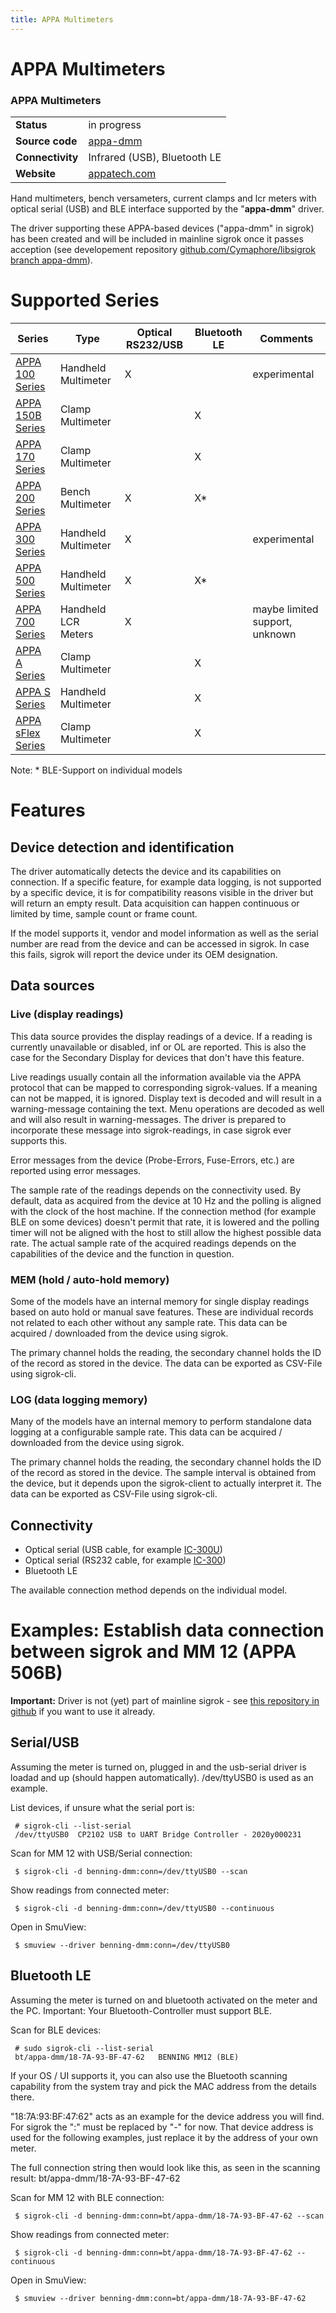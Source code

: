 ```yaml
---
title: APPA Multimeters
---
```


# APPA Multimeters

<div class="infobox" markdown>

### APPA Multimeters

| | |
|---|---|
| **Status** | in progress |
| **Source code** | [appa-dmm](https://github.com/OpenTraceLab/OpenTraceCapture/tree/main/src/hardware/appa-dmm) |
| **Connectivity** | Infrared (USB), Bluetooth LE |
| **Website** | [appatech.com](http://www.appatech.com/en/product.html) |

</div>

Hand multimeters, bench versameters, current clamps and lcr meters with optical serial (USB) and BLE interface supported by the "**appa-dmm**" driver.

The driver supporting these APPA-based devices ("appa-dmm" in sigrok) has been created and will be included in mainline sigrok once it passes acception (see developement repository [github.com/Cymaphore/libsigrok branch appa-dmm](https://github.com/Cymaphore/libsigrok)).


















# Supported Series
| Series | Type | Optical RS232/USB | Bluetooth LE | Comments |
|---|---|---|---|---|
| [APPA 100 Series](https://sigrok.org/wiki/APPA_100_Series) | Handheld Multimeter | X |  | experimental |
| [APPA 150B Series](https://sigrok.org/wiki/APPA_150B_Series) | Clamp Multimeter |  | X |  |
| [APPA 170 Series](https://sigrok.org/wiki/APPA_170_Series) | Clamp Multimeter |  | X |  |
| [APPA 200 Series](https://sigrok.org/wiki/APPA_200_Series) | Bench Multimeter | X | X* |  |
| [APPA 300 Series](https://sigrok.org/wiki/APPA_300_Series) | Handheld Multimeter | X |  | experimental |
| [APPA 500 Series](https://sigrok.org/wiki/APPA_500_Series) | Handheld Multimeter | X | X* |  |
| [APPA 700 Series](https://sigrok.org/wiki/APPA_700_Series) | Handheld LCR Meters | X |  | maybe limited support, unknown |
| [APPA A Series](https://sigrok.org/wiki/APPA_A_Series) | Clamp Multimeter |  | X |  |
| [APPA S Series](https://sigrok.org/wiki/APPA_S_Series) | Handheld Multimeter |  | X |  |
| [APPA sFlex Series](https://sigrok.org/wiki/APPA_sFlex_Series) | Clamp Multimeter |  | X |  |

Note: * BLE-Support on individual models

# Features
## Device detection and identification

The driver automatically detects the device and its capabilities on connection. If a specific feature, for example data logging, is not supported by a specific device, it is for compatibility reasons visible in the driver but will return an empty result. Data acquisition can happen continuous or limited by time, sample count or frame count.

If the model supports it, vendor and model information as well as the serial number are read from the device and can be accessed in sigrok. In case this fails, sigrok will report the device under its OEM designation.

## Data sources
### Live (display readings)

This data source provides the display readings of a device. If a reading is currently unavailable or disabled, inf or OL are reported. This is also the case for the Secondary Display for devices that don't have this feature.

Live readings usually contain all the information available via the APPA protocol that can be mapped to corresponding sigrok-values. If a meaning can not be mapped, it is ignored. Display text is decoded and will result in a warning-message containing the text. Menu operations are decoded as well and will also result in warning-messages. The driver is prepared to incorporate these message into sigrok-readings, in case sigrok ever supports this.

Error messages from the device (Probe-Errors, Fuse-Errors, etc.) are reported using error messages.

The sample rate of the readings depends on the connectivity used. By default, data as acquired from the device at 10 Hz and the polling is aligned with the clock of the host machine. If the connection method (for example BLE on some devices) doesn't permit that rate, it is lowered and the polling timer will not be aligned with the host to still allow the highest possible data rate. The actual sample rate of the acquired readings depends on the capabilities of the device and the function in question.

### MEM (hold / auto-hold memory)

Some of the models have an internal memory for single display readings based on auto hold or manual save features. These are individual records not related to each other without any sample rate. This data can be acquired / downloaded from the device using sigrok.

The primary channel holds the reading, the secondary channel holds the ID of the record as stored in the device. The data can be exported as CSV-File using sigrok-cli.

### LOG (data logging memory)

Many of the models have an internal memory to perform standalone data logging at a configurable sample rate. This data can be acquired / downloaded from the device using sigrok.

The primary channel holds the reading, the secondary channel holds the ID of the record as stored in the device. The sample interval is obtained from the device, but it depends upon the sigrok-client to actually interpret it. The data can be exported as CSV-File using sigrok-cli.

## Connectivity
- Optical serial (USB cable, for example [IC-300U](https://sigrok.org/wiki/Device_cables#APPA_IC-300U))
- Optical serial (RS232 cable, for example [IC-300](https://sigrok.org/wiki/Device_cables#APPA_IC-300))
- Bluetooth LE

The available connection method depends on the individual model.

# Examples: Establish data connection between sigrok and MM 12 (APPA 506B)

**Important:** Driver is not (yet) part of mainline sigrok - see [this repository in github](https://github.com/Cymaphore/libsigrok) if you want to use it already.

## Serial/USB

Assuming the meter is turned on, plugged in and the usb-serial driver is loadad and up (should happen automatically). /dev/ttyUSB0 is used as an example.

List devices, if unsure what the serial port is:

```
 # sigrok-cli --list-serial
 /dev/ttyUSB0  CP2102 USB to UART Bridge Controller - 2020y000231

```

Scan for MM 12 with USB/Serial connection:

```
 $ sigrok-cli -d benning-dmm:conn=/dev/ttyUSB0 --scan

```

Show readings from connected meter:

```
 $ sigrok-cli -d benning-dmm:conn=/dev/ttyUSB0 --continuous

```

Open in SmuView:

```
 $ smuview --driver benning-dmm:conn=/dev/ttyUSB0

```
## Bluetooth LE

Assuming the meter is turned on and bluetooth activated on the meter and the PC. Important: Your Bluetooth-Controller must support BLE.

Scan for BLE devices:

```
 # sudo sigrok-cli --list-serial
 bt/appa-dmm/18-7A-93-BF-47-62   BENNING MM12 (BLE)

```

If your OS / UI supports it, you can also use the Bluetooth scanning capability from the system tray and pick the MAC address from the details there.

"18:7A:93:BF:47:62" acts as an example for the device address you will find. For sigrok the ":" must be replaced by "-" for now. That device address is used for the following examples, just replace it by the address of your own meter.

The full connection string then would look like this, as seen in the scanning result: bt/appa-dmm/18-7A-93-BF-47-62

Scan for MM 12 with BLE connection:

```
 $ sigrok-cli -d benning-dmm:conn=bt/appa-dmm/18-7A-93-BF-47-62 --scan

```

Show readings from connected meter:

```
 $ sigrok-cli -d benning-dmm:conn=bt/appa-dmm/18-7A-93-BF-47-62 --continuous

```

Open in SmuView:

```
 $ smuview --driver benning-dmm:conn=bt/appa-dmm/18-7A-93-BF-47-62

```

